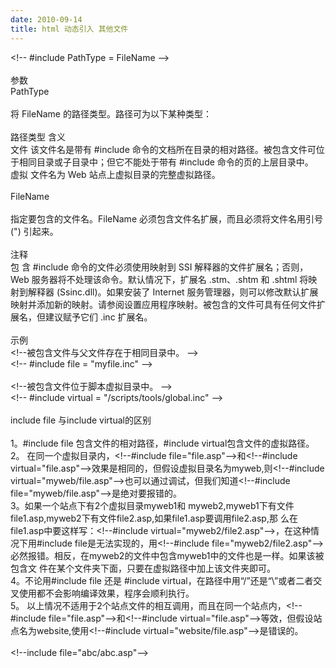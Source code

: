 ```yaml
---
date: 2010-09-14
title: html 动态引入 其他文件
---
```



<p>&lt;!-- #include PathType = FileName --&gt; <br /><br /> 参数 <br /> PathType <br /><br /> 将 FileName 的路径类型。路径可为以下某种类型： <br /><br /> 路径类型 含义 <br /> 文件 该文件名是带有 #include 命令的文档所在目录的相对路径。被包含文件可位于相同目录或子目录中；但它不能处于带有 #include 命令的页的上层目录中。 <br /> 虚拟 文件名为 Web 站点上虚拟目录的完整虚拟路径。 <br /><br /> FileName <br /><br /> 指定要包含的文件名。FileName 必须包含文件名扩展，而且必须将文件名用引号 (&quot;) 引起来。 <br /><br /> 注释 <br /> 包 含 #include 命令的文件必须使用映射到 SSI 解释器的文件扩展名；否则，Web 服务器将不处理该命令。默认情况下，扩展名 .stm、.shtm 和 .shtml 将映射到解释器 (Ssinc.dll)。如果安装了 Internet 服务管理器，则可以修改默认扩展映射并添加新的映射。请参阅设置应用程序映射。被包含的文件可具有任何文件扩展名，但建议赋予它们 .inc 扩展名。 <br /><br /> 示例 <br /> &lt;!--被包含文件与父文件存在于相同目录中。 --&gt; <br /> &lt;!-- #include file = &quot;myfile.inc&quot; --&gt; <br /><br /> &lt;!--被包含文件位于脚本虚拟目录中。 --&gt; <br /> &lt;!-- #include virtual = &quot;/scripts/tools/global.inc&quot; --&gt; <br /><br /> include file 与include virtual的区别 <br /><br /> 1。#include file 包含文件的相对路径，#include virtual包含文件的虚拟路径。 <br /> 2。 在同一个虚拟目录内，&lt;!--#include file=&quot;file.asp&quot;--&gt;和&lt;!--#include virtual=&quot;file.asp&quot;--&gt;效果是相同的，但假设虚拟目录名为myweb,则&lt;!--#include virtual=&quot;myweb/file.asp&quot;--&gt;也可以通过调试，但我们知道&lt;!--#include file=&quot;myweb/file.asp&quot;--&gt;是绝对要报错的。 <br /> 3。如果一个站点下有2个虚拟目录myweb1和 myweb2,myweb1下有文件file1.asp,myweb2下有文件file2.asp,如果file1.asp要调用file2.asp,那 么在file1.asp中要这样写：&lt;!--#include virtual=&quot;myweb2/file2.asp&quot;--&gt;，在这种情况下用#include file是无法实现的，用&lt;!--#include file=&quot;myweb2/file2.asp&quot;--&gt;必然报错。相反，在myweb2的文件中包含myweb1中的文件也是一样。如果该被包含文 件在某个文件夹下面，只要在虚拟路径中加上该文件夹即可。 <br /> 4。不论用#include file 还是 #include virtual，在路径中用“/”还是“\”或者二者交叉使用都不会影响编译效果，程序会顺利执行。 <br /> 5。 以上情况不适用于2个站点文件的相互调用，而且在同一个站点内，&lt;!--#include file=&quot;file.asp&quot;--&gt;和&lt;!--#include virtual=&quot;file.asp&quot;--&gt;等效，但假设站点名为website,使用&lt;!--#include virtual=&quot;website/file.asp&quot;--&gt;是错误的。 <br /><br /> &lt;!--include file=&quot;abc/abc.asp&quot;--&gt; </p>